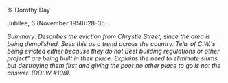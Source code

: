 % Dorothy Day

Jubilee, 6 (November 1958):28-35.

*Summary: Describes the eviction from Chrystie Street, since the area is
being demolished. Sees this as a trend across the country. Tells of
C.W.'s being evicted either because they do not Beet building
regulations or other project" are being built in their place. Explains
the need to eliminate slums, but destroying them first and giving the
poor no other place to go is not the answer. (DDLW \#108).*


